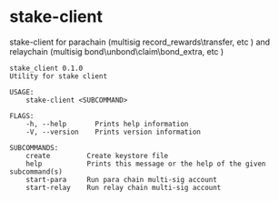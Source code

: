 # stake-client

stake-client for parachain (multisig record_rewards\transfer, etc ) and relaychain (multisig bond\unbond\claim\bond_extra, etc )

```
stake_client 0.1.0
Utility for stake client

USAGE:
    stake-client <SUBCOMMAND>

FLAGS:
    -h, --help       Prints help information
    -V, --version    Prints version information

SUBCOMMANDS:
    create         Create keystore file
    help           Prints this message or the help of the given subcommand(s)
    start-para     Run para chain multi-sig account
    start-relay    Run relay chain multi-sig account
```
